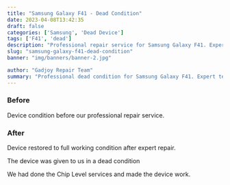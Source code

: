 ```yaml
---
title: "Samsung Galaxy F41 - Dead Condition"
date: 2023-04-08T13:42:35
draft: false
categories: ['Samsung', 'Dead Device']
tags: ['F41', 'dead']
description: "Professional repair service for Samsung Galaxy F41. Expert diagnosis and quality repairs in Bangalore."
slug: "samsung-galaxy-f41-dead-condition"
banner: "img/banners/banner-2.jpg"

author: "Gadjoy Repair Team"
summary: "Professional dead condition for Samsung Galaxy F41. Expert technicians, quality parts, warranty included."
---
```


### Before

Device condition before our professional repair service.

### After

Device restored to full working condition after expert repair.

The device was given to us in a dead condition

We had done the Chip Level services and made the device work.